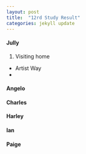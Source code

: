 ```yaml
---
layout: post
title:  "12rd Study Result"
categories: jekyll update
---
```


#### Jully

1. Visiting home
- Artist Way
- 

#### Angelo 



#### Charles 



#### Harley 



#### Ian




#### Paige
